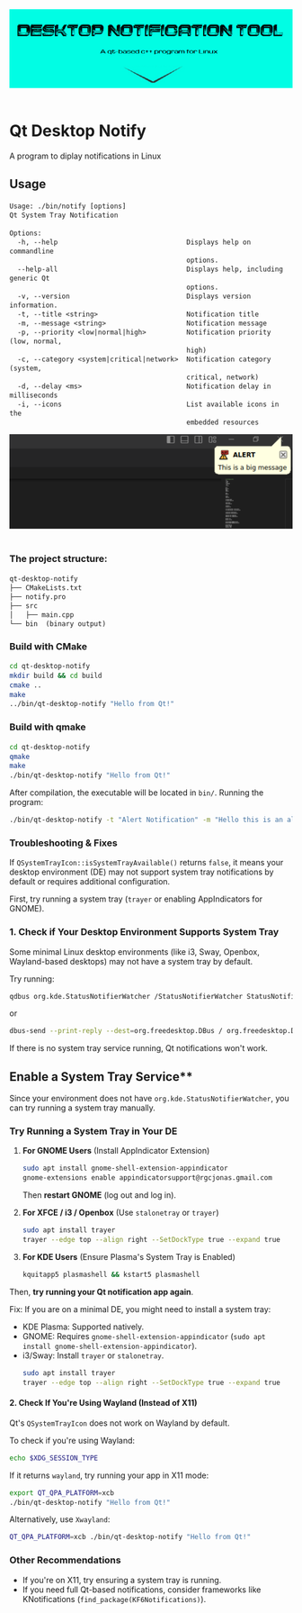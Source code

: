 <center>
<img src="doc/img/logo.png" alt="table" />
</center>
<br>


# Qt Desktop Notify

A program to diplay notifications in Linux


## Usage

```
Usage: ./bin/notify [options]
Qt System Tray Notification

Options:
  -h, --help                                Displays help on commandline
                                            options.
  --help-all                                Displays help, including generic Qt
                                            options.
  -v, --version                             Displays version information.
  -t, --title <string>                      Notification title
  -m, --message <string>                    Notification message
  -p, --priority <low|normal|high>          Notification priority (low, normal,
                                            high)
  -c, --category <system|critical|network>  Notification category (system,
                                            critical, network)
  -d, --delay <ms>                          Notification delay in milliseconds
  -i, --icons                               List available icons in the
                                            embedded resources
```

<center>
<img src="doc/img/demo.png" alt="table" />
</center>
<br>



### The project structure:

```
qt-desktop-notify
├── CMakeLists.txt
├── notify.pro
├── src
│   ├── main.cpp
└── bin  (binary output)
```


### Build with CMake

```sh
cd qt-desktop-notify
mkdir build && cd build
cmake ..
make
../bin/qt-desktop-notify "Hello from Qt!"
```

### Build with qmake

```sh
cd qt-desktop-notify
qmake
make
./bin/qt-desktop-notify "Hello from Qt!"
```

After compilation, the executable will be located in `bin/`. Running the program:

```sh
./bin/qt-desktop-notify -t "Alert Notification" -m "Hello this is an alert!"
```

### Troubleshooting & Fixes

If `QSystemTrayIcon::isSystemTrayAvailable()` returns `false`, it means your desktop environment (DE) may not support system tray notifications by default or requires additional configuration.

First, try running a system tray (`trayer` or enabling AppIndicators for GNOME).

### 1. Check if Your Desktop Environment Supports System Tray

Some minimal Linux desktop environments (like i3, Sway, Openbox, Wayland-based desktops) may not have a system tray by default.

Try running:
```sh
qdbus org.kde.StatusNotifierWatcher /StatusNotifierWatcher StatusNotifierItems
```
or
```sh
dbus-send --print-reply --dest=org.freedesktop.DBus / org.freedesktop.DBus.ListNames
```
If there is no system tray service running, Qt notifications won't work.

## Enable a System Tray Service**

Since your environment does not have `org.kde.StatusNotifierWatcher`, you can try running a system tray manually.

### **Try Running a System Tray in Your DE**
1. **For GNOME Users** (Install AppIndicator Extension)
   ```sh
   sudo apt install gnome-shell-extension-appindicator
   gnome-extensions enable appindicatorsupport@rgcjonas.gmail.com
   ```
   Then **restart GNOME** (log out and log in).

2. **For XFCE / i3 / Openbox** (Use `stalonetray` or `trayer`)
   ```sh
   sudo apt install trayer
   trayer --edge top --align right --SetDockType true --expand true
   ```

3. **For KDE Users** (Ensure Plasma's System Tray is Enabled)
   ```sh
   kquitapp5 plasmashell && kstart5 plasmashell
   ```

Then, **try running your Qt notification app again**.

Fix: If you are on a minimal DE, you might need to install a system tray:
- KDE Plasma: Supported natively.
- GNOME: Requires `gnome-shell-extension-appindicator` (`sudo apt install gnome-shell-extension-appindicator`).
- i3/Sway: Install `trayer` or `stalonetray`.
  ```sh
  sudo apt install trayer
  trayer --edge top --align right --SetDockType true --expand true
  ```


#### 2. Check If You're Using Wayland (Instead of X11)

Qt's `QSystemTrayIcon` does not work on Wayland by default.

To check if you're using Wayland:
```sh
echo $XDG_SESSION_TYPE
```
If it returns `wayland`, try running your app in X11 mode:
```sh
export QT_QPA_PLATFORM=xcb
./bin/qt-desktop-notify "Hello from Qt!"
```
Alternatively, use `Xwayland`:
```sh
QT_QPA_PLATFORM=xcb ./bin/qt-desktop-notify "Hello from Qt!"
```

### Other Recommendations

- If you're on X11, try ensuring a system tray is running.
- If you need full Qt-based notifications, consider frameworks like KNotifications (`find_package(KF6Notifications)`).


